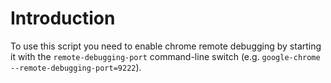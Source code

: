 # Introduction

To use this script you need to enable chrome remote debugging by starting it with the
`remote-debugging-port` command-line switch (e.g. `google-chrome --remote-debugging-port=9222`).
